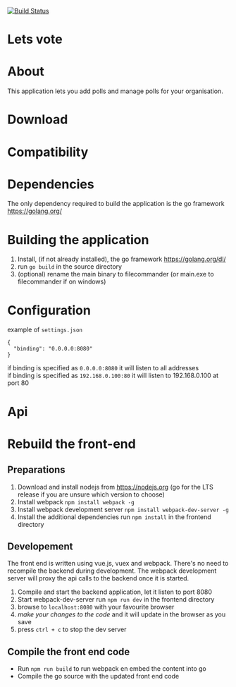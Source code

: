 [![Build Status](https://travis-ci.org/alphapeter/letsvote.svg?branch=master)](https://travis-ci.org/alphapeter/letsvote.svg?branch=master)
# Lets vote
 
# About
This application lets you add polls and manage polls for your organisation.
# Download

# Compatibility

# Dependencies
The only dependency required to build the application is the go framework https://golang.org/

# Building the application
 1. Install, (if not already installed), the go framework https://golang.org/dl/
 2. run `go build` in the source directory
 3. (optional) rename the main binary to filecommander (or main.exe to filecommander if on windows)

# Configuration
example of `settings.json`
 ```
 {
   "binding": "0.0.0.0:8080"
 }
 
```

if binding is specified as  `0.0.0.0:8080` it will listen to all addresses  
if binding is specified as `192.168.0.100:80` it will listen to 192.168.0.100 at port 80

# Api

# Rebuild the front-end

## Preparations
 1. Download and install nodejs from https://nodejs.org (go for the LTS release if you are unsure which version to choose)
 2. Install webpack `npm install webpack -g`
 3. Install webpack development server `npm install webpack-dev-server -g`
 4. Install the additional dependencies run `npm install` in the frontend directory

## Developement
The front end is written using vue.js, vuex and webpack. There's no need to recompile the backend during development. 
The webpack development server will proxy the api calls to the backend once it is started.  
  

 1. Compile and start the backend application, let it listen to port 8080
 2. Start webpack-dev-server run `npm run dev` in the frontend directory
 3. browse to `localhost:8080` with your favourite browser
 4. _make your changes to the code_ and it will update in the browser as you save
 5. press `ctrl + c` to stop the dev server  

## Compile the front end code
 * Run `npm run build` to run webpack en embed the content into go
 * Compile the go source with the updated front end code
